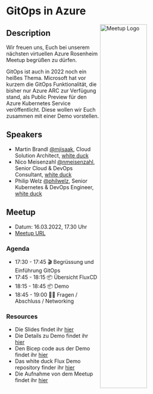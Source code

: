 # GitOps in Azure

<img width="50%" align="right" alt="Meetup Logo" src="https://secure.meetupstatic.com/photos/event/2/5/7/3/clean_476649587.jpeg">

## Description

Wir freuen uns, Euch bei unserem nächsten virtuellen Azure Rosenheim Meetup begrüßen zu dürfen.

GitOps ist auch in 2022 noch ein heißes Thema. Microsoft hat vor kurzem die GitOps Funktionalität, die bisher nur Azure ARC zur Verfügung stand, als Public Preview für den Azure Kubernetes Service veröffentlicht. Diese wollen wir Euch zusammen mit einer Demo vorstellen.

## Speakers

- Martin Brandl [@mjisaak](https://github.com/nmeisenzahl), Cloud Solution Architect, [white duck](https://whiteduck.de)
- Nico Meisenzahl [@nmeisenzahl](https://github.com/nmeisenzahl), Senior Cloud & DevOps Consultant, [white duck](https://whiteduck.de)
- Philip Welz [@philwelz](https://github.com/philwelz), Senior Kubernetes & DevOps Engineer, [white duck](https://whiteduck.de/en/)

## Meetup

- Datum: 16.03.2022, 17.30 Uhr
- [Meetup URL](https://www.meetup.com/de-DE/Azure-Meetup-Rosenheim/events/283714352)

### Agenda

- 17:30 - 17:45 🎬 Begrüssung und Einführung GitOps
- 17:45 - 18:15 📦 Übersicht FluxCD
- 18:15 - 18:45 📦 Demo
- 18:45 - 19:00 🙋‍♂️ Fragen / Abschluss / Networking

### Resources

- Die Slides findet ihr [hier](2022-03-GitOps-in-Azure.pdf)
- Die Details zu Demo findet ihr [hier](details.md)
- Den Bicep code aus der Demo findet ihr [hier](main.bicep)
- Das white duck Flux Demo repository finder ihr [hier](https://github.com/whiteducksoftware/fluxcd-example)
- Die Aufnahme von dem Meetup findet ihr [hier](PLACEHOLDER)